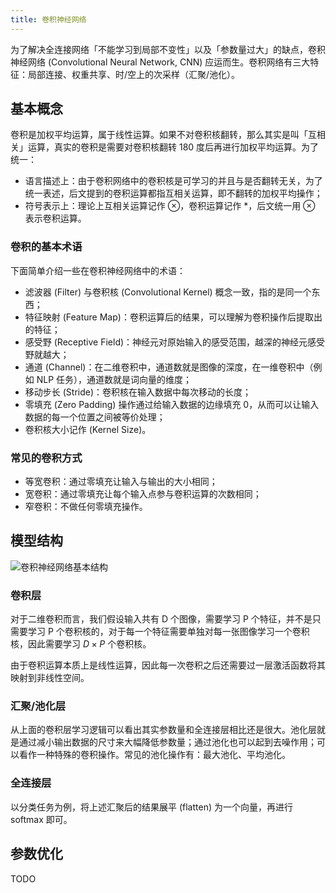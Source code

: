 ```yaml
---
title: 卷积神经网络
---
```


为了解决全连接网络「不能学习到局部不变性」以及「参数量过大」的缺点，卷积神经网络 (Convolutional Neural Network, CNN) 应运而生。卷积网络有三大特征：局部连接、权重共享、时/空上的次采样（汇聚/池化）。

## 基本概念

卷积是加权平均运算，属于线性运算。如果不对卷积核翻转，那么其实是叫「互相关」运算，真实的卷积是需要对卷积核翻转 180 度后再进行加权平均运算。为了统一：

- 语言描述上：由于卷积网络中的卷积核是可学习的并且与是否翻转无关，为了统一表述，后文提到的卷积运算都指互相关运算，即不翻转的加权平均操作；
- 符号表示上：理论上互相关运算记作 $\otimes$，卷积运算记作 $*$，后文统一用 $\otimes$ 表示卷积运算。

### 卷积的基本术语

下面简单介绍一些在卷积神经网络中的术语：

- 滤波器 (Filter) 与卷积核 (Convolutional Kernel) 概念一致，指的是同一个东西；
- 特征映射 (Feature Map)：卷积运算后的结果，可以理解为卷积操作后提取出的特征；
- 感受野 (Receptive Field)：神经元对原始输入的感受范围，越深的神经元感受野就越大；
- 通道 (Channel)：在二维卷积中，通道数就是图像的深度，在一维卷积中（例如 NLP 任务），通道数就是词向量的维度；
- 移动步长 (Stride)：卷积核在输入数据中每次移动的长度；
- 零填充 (Zero Padding) 操作通过给输入数据的边缘填充 $0$，从而可以让输入数据的每一个位置之间被等价处理；
- 卷积核大小记作 (Kernel Size)。

### 常见的卷积方式

- 等宽卷积：通过零填充让输入与输出的大小相同；
- 宽卷积：通过零填充让每个输入点参与卷积运算的次数相同；
- 窄卷积：不做任何零填充操作。


## 模型结构

![卷积神经网络基本结构](https://cdn.dwj601.cn/images/20250414094204565.png)

### 卷积层

对于二维卷积而言，我们假设输入共有 D 个图像，需要学习 P 个特征，并不是只需要学习 P 个卷积核的，对于每一个特征需要单独对每一张图像学习一个卷积核，因此需要学习 $D\times P$ 个卷积核。

由于卷积运算本质上是线性运算，因此每一次卷积之后还需要过一层激活函数将其映射到非线性空间。

### 汇聚/池化层

从上面的卷积层学习逻辑可以看出其实参数量和全连接层相比还是很大。池化层就是通过减小输出数据的尺寸来大幅降低参数量；通过池化也可以起到去噪作用；可以看作一种特殊的卷积操作。常见的池化操作有：最大池化、平均池化。

### 全连接层

以分类任务为例，将上述汇聚后的结果展平 (flatten) 为一个向量，再进行 softmax 即可。

## 参数优化

TODO
